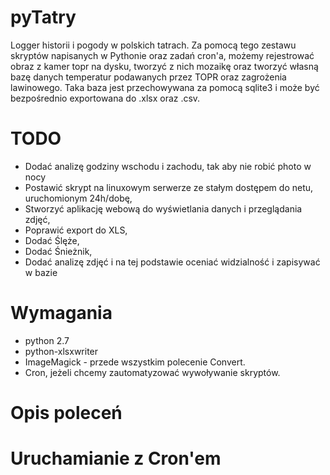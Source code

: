 # pyTatry

Logger historii i pogody w polskich tatrach. Za pomocą tego zestawu skryptów
napisanych w Pythonie oraz zadań cron'a, możemy rejestrować obraz z kamer
topr na dysku, tworzyć z nich mozaikę oraz tworzyć własną bazę danych temperatur
podawanych przez TOPR oraz zagrożenia lawinowego. Taka baza jest przechowywana
za pomocą sqlite3 i może być bezpośrednio exportowana do .xlsx oraz .csv.

# TODO

- Dodać analizę godziny wschodu i zachodu, tak aby nie robić photo w nocy
- Postawić skrypt na linuxowym serwerze ze stałym dostępem do netu, uruchomionym
24h/dobę,
- Stworzyć aplikację webową do wyświetlania danych i przeglądania zdjęć,
- Poprawić export do XLS,
- Dodać Ślęże,
- Dodać Śnieżnik,
- Dodać analizę zdjęć i na tej podstawie oceniać widzialność i zapisywać w bazie

# Wymagania
- python 2.7
- python-xlsxwriter
- ImageMagick - przede wszystkim polecenie Convert.
- Cron, jeżeli chcemy zautomatyzować wywoływanie skryptów.

# Opis poleceń

# Uruchamianie z Cron'em
